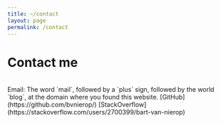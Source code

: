 ```yaml
---
title: ~/contact
layout: page
permalink: /contact
---
```

# Contact me
<br/>
Email: The word `mail`, followed by a `plus` sign, followed by the world `blog`,
at the domain where you found this website.
[GitHub](https://github.com/bvnierop/)
[StackOverflow](https://stackoverflow.com/users/2700399/bart-van-nierop)
